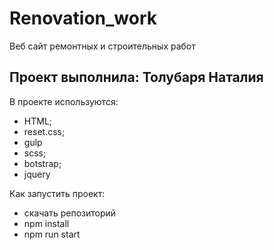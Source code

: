 # Renovation_work
Веб сайт ремонтных и строительных работ

## Проект выполнила: Толубаря Наталия

В проекте используются:
- HTML;
- reset.css;
- gulp
- scss;
- botstrap;
- jquery

Как запустить проект:
- скачать репозиторий
- npm install
- npm run start
